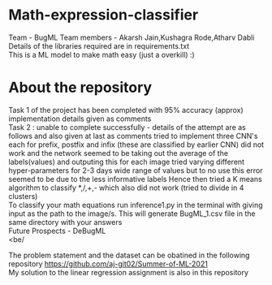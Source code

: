 # Math-expression-classifier
Team - BugML Team members - Akarsh Jain,Kushagra Rode,Atharv Dabli <br/>
Details of the libraries required are in requirements.txt  <br/>
This is a ML model to make math easy (just a overkill) :)  <br/>
# About the repository  
Task 1 of the project has been completed with 95% accuracy (approx) <br/>
implementation details given as comments  <br/>
Task 2 : unable to complete successfully - details of the attempt are as follows and also given at last as comments tried to implement three CNN's each for prefix, postfix and infix (these are classified by earlier CNN) did not work and the network seemed to be taking out the average of the labels(values) and outputing this for each image tried varying different hyper-parameters for 2-3 days wide range of values but to no use this error seemed to be due to the less informative labels Hence then tried a K means algorithm to classify *,/,+,- which also did not work (tried to divide in 4 clusters)  <br/>
To classify your math equations run inference1.py in the terminal with giving input as the path to the image/s. This will generate BugML_1.csv file in the same directory with your answers  <br/>
Future Prospects - DeBugML <br/><be/

The problem statement and the dataset can be obatined in the following repository https://github.com/aj-git02/Summer-of-ML-2021 <br/>
My solution to the linear regression assignment is also in this repository
